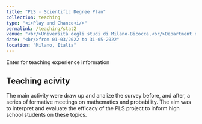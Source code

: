```yaml
---
title: "PLS - Scientific Degree Plan"
collection: teaching
type: "<i>Play and Chance<i/>"
permalink: /teaching/stat2
venue: "<br/>Università degli studi di Milano-Bicocca,<br/>Department of of Mathematics and Applications"
date: "<br/>from 01-03/2022 to 31-05-2022"
location: "Milano, Italia"
---
```

Enter for teaching experience information

Teaching acivity
------
The main activity were draw up and analize the survey before, and after, a series of formative meetings on mathematics and probability.
The aim was to interpret and evaluate the efficacy of the PLS project to inform high school students on these topics.
